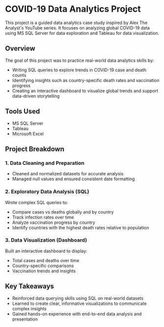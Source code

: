 # COVID-19 Data Analytics Project
This project is a guided data analytics case study inspired by Alex The Analyst's YouTube series. It focuses on analyzing global COVID-19 data using MS SQL Server for data exploration and Tableau for data visualization.

## Overview
The goal of this project was to practice real-world data analytics skills by:
- Writing SQL queries to explore trends in COVID-19 case and death counts
- Identifying insights such as country-specific death rates and vaccination progress
- Creating an interactive dashboard to visualize global trends and support data-driven storytelling

## Tools Used
- MS SQL Server
- Tableau
- Microsoft Excel

## Project Breakdown
### 1. Data Cleaning and Preparation
- Cleaned and normalized datasets for accurate analysis
- Managed null values and ensured consistent date formatting

### 2. Exploratory Data Analysis (SQL)
Wrote complex SQL queries to:
- Compare cases vs deaths globally and by country
- Track infection rates over time
- Analyze vaccination progress by country
- Identify countries with the highest death rates relative to population

### 3. Data Visualization (Dashboard)
Built an interactive dashboard to display:
- Total cases and deaths over time
- Country-specific comparisons
- Vaccination trends and insights

## Key Takeaways
- Reinforced data querying skills using SQL on real-world datasets
- Learned to create clear, informative visualizations to communicate complex insights
- Gained hands-on experience with end-to-end data analysis and presentation
